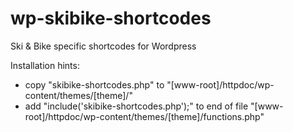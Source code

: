# wp-skibike-shortcodes
Ski &amp; Bike specific shortcodes for Wordpress

Installation hints:

* copy "skibike-shortcodes.php" to "[www-root]/httpdoc/wp-content/themes/[theme]/"
* add "include('skibike-shortcodes.php');" to end of file "[www-root]/httpdoc/wp-content/themes/[theme]/functions.php"
